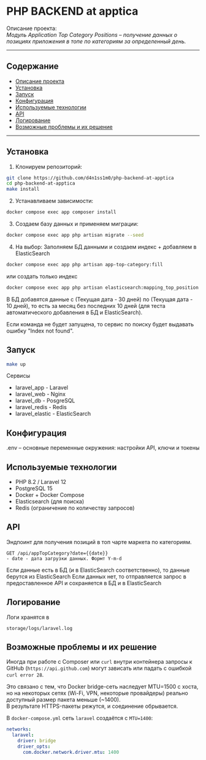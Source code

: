 # PHP BACKEND at apptica

Описание проекта:  
_Модуль Application Top Category Positions – получение данных о позициях
приложения в топе по категориям за определенный день._

---

## Содержание

- [Описание проекта](#project-name)
- [Установка](#установка)
- [Запуск](#запуск)
- [Конфигурация](#конфигурация)
- [Используемые технологии](#используемые-технологии)
- [API](#api)
- [Логирование](#логирование)
- [Возможные проблемы и их решение](#возможные-проблемы-и-их-решение)

---

## Установка

1. Клонируем репозиторий:
```bash
git clone https://github.com/d4n1ss1m0/php-backend-at-apptica
cd php-backend-at-apptica
make install
```

2. Устанавливаем зависимости:
```bash
docker compose exec app composer install
```

3. Создаем базу данных и применяем миграции:
```bash
docker compose exec app php artisan migrate --seed
```

4. На выбор: Заполняем БД данными и создаем индекс + добавляем в ElasticSearch
```bash
docker compose exec app php artisan app-top-category:fill
```
или создать только индекс
```bash
docker compose exec app php artisan elasticsearch:mapping_top_position
```
В БД добавятся данные с (Текущая дата - 30 дней) по (Текущая дата - 10 дней), то есть за месяц без последних 10 дней (для теста автоматического добавления в БД и ElasticSearch).

Если команда не будет запущена, то сервис по поиску будет выдавать ошибку "Index not found".

## Запуск
```bash
make up
```

Сервисы
- laravel_app - Laravel
- laravel_web - Nginx
- laravel_db - PosgreSQL
- laravel_redis - Redis
- laravel_elastic - ElasticSearch

## Конфигурация
.env – основные переменные окружения: настройки API, ключи и токены

## Используемые технологии
- PHP 8.2 / Laravel 12
- PostgreSQL 15
- Docker + Docker Compose
- Elasticsearch (для поиска)
- Redis (ограничение по количеству запросов)

## API
Эндпоинт для получения позиций в топ чарте маркета по категориям.
```
GET /api/appTopCategory?date={{date}}
- date - дата загрузки данных. Формт Y-m-d
```

Если данные есть в БД (и в ElasticSearch соответственно), то данные берутся из ElasticSearch
Если данных нет, то отправляется запрос в предоставленное API и сохраняется в БД и в ElasticSearch

## Логирование
Логи хранятся в 
```
storage/logs/laravel.log
```

## Возможные проблемы и их решение

Иногда при работе с Composer или `curl` внутри контейнера запросы к GitHub
(`https://api.github.com`) могут зависать или падать с ошибкой `curl error 28`.

Это связано с тем, что Docker bridge-сеть наследует MTU=1500 с хоста, но на некоторых
сетях (Wi-Fi, VPN, некоторые провайдеры) реально доступный размер пакета меньше (~1400).  
В результате HTTPS-пакеты режутся, и соединение обрывается.

В `docker-compose.yml` сеть `laravel` создаётся с `MTU=1400`:
```yaml
networks:
  laravel:
    driver: bridge
    driver_opts:
      com.docker.network.driver.mtu: 1400
```